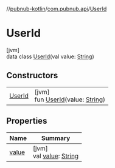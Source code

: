 //[pubnub-kotlin](../../../index.md)/[com.pubnub.api](../index.md)/[UserId](index.md)

# UserId

[jvm]\
data class [UserId](index.md)(val value: [String](https://kotlinlang.org/api/latest/jvm/stdlib/kotlin/-string/index.html))

## Constructors

| | |
|---|---|
| [UserId](-user-id.md) | [jvm]<br>fun [UserId](-user-id.md)(value: [String](https://kotlinlang.org/api/latest/jvm/stdlib/kotlin/-string/index.html)) |

## Properties

| Name | Summary |
|---|---|
| [value](value.md) | [jvm]<br>val [value](value.md): [String](https://kotlinlang.org/api/latest/jvm/stdlib/kotlin/-string/index.html) |
